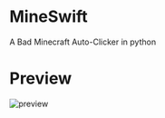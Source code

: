 # MineSwift
A Bad Minecraft Auto-Clicker in python
# Preview
![preview](https://github.com/Tugyguhn/MineSwift/assets/103006330/871e51ff-3bfc-4334-b4fa-c5268925f94d)

